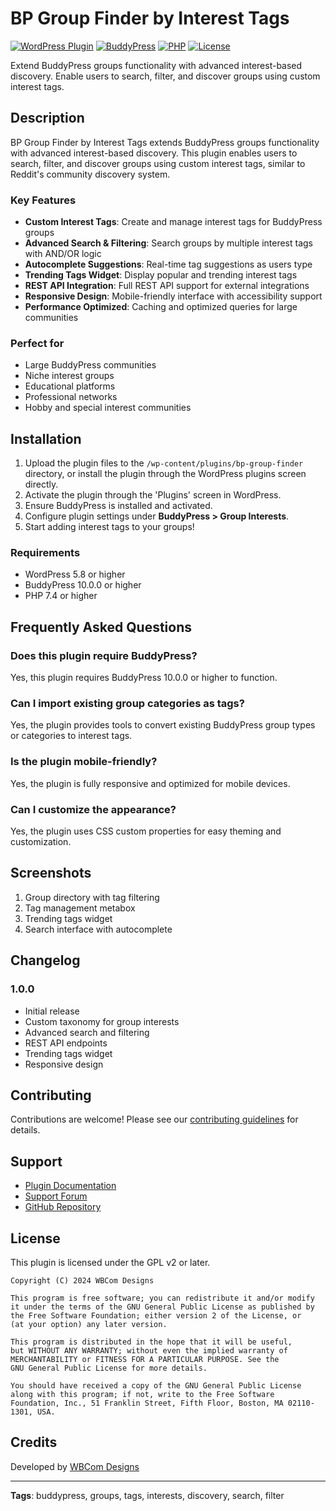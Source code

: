 # BP Group Finder by Interest Tags

[![WordPress Plugin](https://img.shields.io/badge/WordPress-Plugin-blue.svg)](https://wordpress.org/plugins/)
[![BuddyPress](https://img.shields.io/badge/BuddyPress-10.0+-blue.svg)](https://buddypress.org/)
[![PHP](https://img.shields.io/badge/PHP-7.4+-blue.svg)](https://php.net/)
[![License](https://img.shields.io/badge/License-GPL%20v2%2B-blue.svg)](https://www.gnu.org/licenses/gpl-2.0.html)

Extend BuddyPress groups functionality with advanced interest-based discovery. Enable users to search, filter, and discover groups using custom interest tags.

## Description

BP Group Finder by Interest Tags extends BuddyPress groups functionality with advanced interest-based discovery. This plugin enables users to search, filter, and discover groups using custom interest tags, similar to Reddit's community discovery system.

### Key Features

* **Custom Interest Tags**: Create and manage interest tags for BuddyPress groups
* **Advanced Search & Filtering**: Search groups by multiple interest tags with AND/OR logic
* **Autocomplete Suggestions**: Real-time tag suggestions as users type
* **Trending Tags Widget**: Display popular and trending interest tags
* **REST API Integration**: Full REST API support for external integrations
* **Responsive Design**: Mobile-friendly interface with accessibility support
* **Performance Optimized**: Caching and optimized queries for large communities

### Perfect for

* Large BuddyPress communities
* Niche interest groups
* Educational platforms
* Professional networks
* Hobby and special interest communities

## Installation

1. Upload the plugin files to the `/wp-content/plugins/bp-group-finder` directory, or install the plugin through the WordPress plugins screen directly.
2. Activate the plugin through the 'Plugins' screen in WordPress.
3. Ensure BuddyPress is installed and activated.
4. Configure plugin settings under **BuddyPress > Group Interests**.
5. Start adding interest tags to your groups!

### Requirements

* WordPress 5.8 or higher
* BuddyPress 10.0.0 or higher
* PHP 7.4 or higher

## Frequently Asked Questions

### Does this plugin require BuddyPress?

Yes, this plugin requires BuddyPress 10.0.0 or higher to function.

### Can I import existing group categories as tags?

Yes, the plugin provides tools to convert existing BuddyPress group types or categories to interest tags.

### Is the plugin mobile-friendly?

Yes, the plugin is fully responsive and optimized for mobile devices.

### Can I customize the appearance?

Yes, the plugin uses CSS custom properties for easy theming and customization.

## Screenshots

1. Group directory with tag filtering
2. Tag management metabox
3. Trending tags widget
4. Search interface with autocomplete

## Changelog

### 1.0.0
* Initial release
* Custom taxonomy for group interests
* Advanced search and filtering
* REST API endpoints
* Trending tags widget
* Responsive design

## Contributing

Contributions are welcome! Please see our [contributing guidelines](CONTRIBUTING.md) for details.

## Support

* [Plugin Documentation](https://wbcomdesigns.com/)
* [Support Forum](https://wbcomdesigns.com/support/)
* [GitHub Repository](https://github.com/wbcomdesigns/bp-group-finder)

## License

This plugin is licensed under the GPL v2 or later.

```
Copyright (C) 2024 WBCom Designs

This program is free software; you can redistribute it and/or modify
it under the terms of the GNU General Public License as published by
the Free Software Foundation; either version 2 of the License, or
(at your option) any later version.

This program is distributed in the hope that it will be useful,
but WITHOUT ANY WARRANTY; without even the implied warranty of
MERCHANTABILITY or FITNESS FOR A PARTICULAR PURPOSE. See the
GNU General Public License for more details.

You should have received a copy of the GNU General Public License
along with this program; if not, write to the Free Software
Foundation, Inc., 51 Franklin Street, Fifth Floor, Boston, MA 02110-1301, USA.
```

## Credits

Developed by [WBCom Designs](https://wbcomdesigns.com/)

---

**Tags**: buddypress, groups, tags, interests, discovery, search, filter
